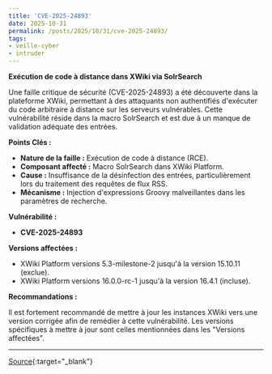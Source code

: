 ```yaml
---
title: 'CVE-2025-24893'
date: 2025-10-31
permalink: /posts/2025/10/31/cve-2025-24893/
tags:
- veille-cyber
- intruder
---
```

**Exécution de code à distance dans XWiki via SolrSearch**

Une faille critique de sécurité (CVE-2025-24893) a été découverte dans la plateforme XWiki, permettant à des attaquants non authentifiés d'exécuter du code arbitraire à distance sur les serveurs vulnérables. Cette vulnérabilité réside dans la macro SolrSearch et est due à un manque de validation adéquate des entrées.

**Points Clés :**

*   **Nature de la faille :** Exécution de code à distance (RCE).
*   **Composant affecté :** Macro SolrSearch dans XWiki Platform.
*   **Cause :** Insuffisance de la désinfection des entrées, particulièrement lors du traitement des requêtes de flux RSS.
*   **Mécanisme :** Injection d'expressions Groovy malveillantes dans les paramètres de recherche.

**Vulnérabilité :**

*   **CVE-2025-24893**

**Versions affectées :**

*   XWiki Platform versions 5.3-milestone-2 jusqu'à la version 15.10.11 (exclue).
*   XWiki Platform versions 16.0.0-rc-1 jusqu'à la version 16.4.1 (incluse).

**Recommandations :**

Il est fortement recommandé de mettre à jour les instances XWiki vers une version corrigée afin de remédier à cette vulnérabilité. Les versions spécifiques à mettre à jour sont celles mentionnées dans les "Versions affectées".

---
[Source](https://cvemon.intruder.io/cves/CVE-2025-24893){:target="_blank"}
